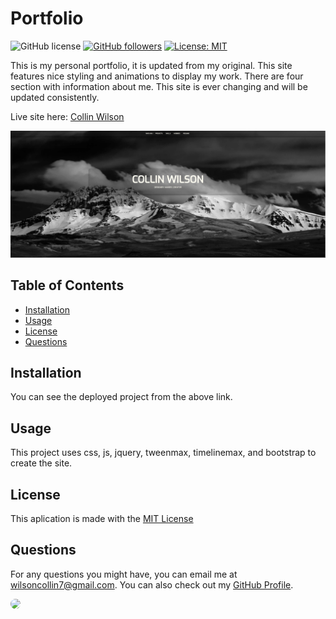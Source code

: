 # Portfolio 
  ![GitHub license](https://img.shields.io/badge/Made%20by-%40Wilsoncollin7-orange) [![GitHub followers](https://img.shields.io/github/followers/wilsoncollin7.svg?style=social&label=Follow&maxAge=2592000)](https://github.com/wilsoncollin7?tab=followers) [![License: MIT](https://img.shields.io/badge/License-MIT-yellow.svg)](https://opensource.org/licenses/MIT)

  This is my personal portfolio, it is updated from my original. This site features nice styling and animations to display my work. There are four section with information about me. This site is ever changing and will be updated consistently.
  
  Live site here: [Collin Wilson](https://wilsoncollin7.github.io/collin-wilson/)

  <img src="./assets/dev-photos/home.JPG">

  ## Table of Contents

  - [Installation](#installation)
  - [Usage](#usage)
  - [License](#license)
  - [Questions](#questions)

  ## Installation

  You can see the deployed project from the above link.

  ## Usage

  This project uses css, js, jquery, tweenmax, timelinemax, and bootstrap to create the site.

  ## License

  This aplication is made with the [MIT License](https://opensource.org/licenses/MIT)

  ## Questions

  For any questions you might have, you can email me at wilsoncollin7@gmail.com. You can also check out my [GitHub Profile](https://github.com/wilsoncollin7).
  
  <img src="https://avatars2.githubusercontent.com/u/65512203?s=460&u=fb31e3048d1cfa064b8ee0ec696be762b96343f8&v=4" width="200" style="border-radius:50%"/>

